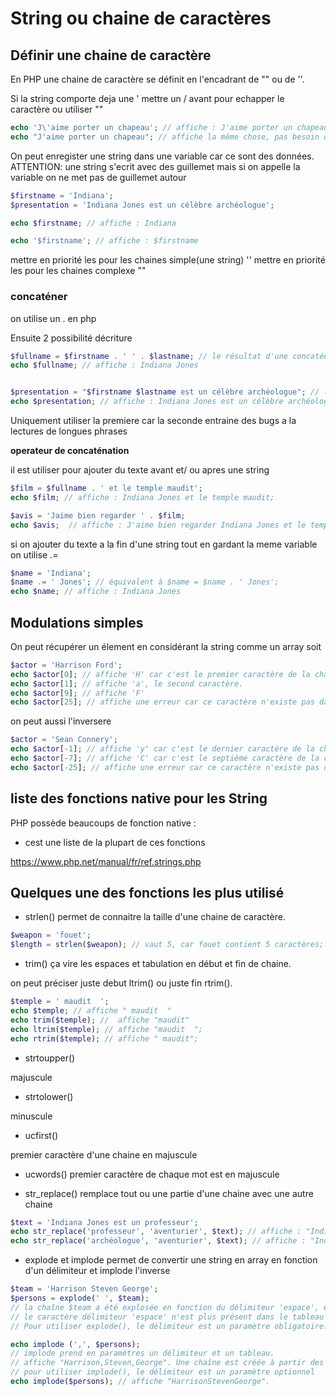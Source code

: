 # **String ou chaine de caractères**

## **Définir une chaine de caractère**

En PHP une chaine de caractère se définit en l'encadrant de "" ou de ''.

Si la string comporte deja une ' mettre un / avant pour echapper le caractère ou utiliser ""

```php
echo 'J\'aime porter un chapeau'; // affiche : J'aime porter un chapeau
echo "J'aime porter un chapeau"; // affiche la même chose, pas besoin d'échapper une simple quote dans des doubles quotes et vice versa
```

On peut enregister une string dans une variable car ce sont des données.
ATTENTION: une string s'ecrit avec des guillemet mais si on appelle la variable on ne met pas de guillemet autour

```php
$firstname = 'Indiana';
$presentation = 'Indiana Jones est un célèbre archéologue';

echo $firstname; // affiche : Indiana

echo '$firstname'; // affiche : $firstname
```

mettre en priorité les pour les chaines simple(une string) ''
mettre en priorité les pour les chaines complexe ""

### **concaténer**

on utilise un . en php

Ensuite 2 possibilité décriture

```php
$fullname = $firstname . ' ' . $lastname; // le résultat d'une concaténation peut aussi être enregistré dans une variable.
echo $fullname; // affiche : Indiana Jones


$presentation = "$firstname $lastname est un célèbre archéologue"; // les variables sont interprétées
echo $presentation; // affiche : Indiana Jones est un célèbre archéologue
```

Uniquement utiliser la premiere car la seconde entraine des bugs a la lectures de longues phrases

**operateur de concaténation**

il est utiliser pour ajouter du texte avant et/ ou apres une string

```php
$film = $fullname . ' et le temple maudit';
echo $film; // affiche : Indiana Jones et le temple maudit;

$avis = 'Jaime bien regarder ' . $film;
echo $avis;  // affiche : J'aime bien regarder Indiana Jones et le temple maudit;
```

si on ajouter du texte a la fin d'une string tout en gardant la meme variable on utilise .=

```php
$name = 'Indiana';
$name .= ' Jones'; // équivalent à $name = $name . ' Jones';
echo $name; // affiche : Indiana Jones
```

## **Modulations simples**

On peut récupérer un élement en considérant la string comme un array soit

```php
$actor = 'Harrison Ford';
echo $actor[0]; // affiche 'H' car c'est le premier caractère de la chaîne $actor;
echo $actor[1]; // affiche 'a', le second caractère.
echo $actor[9]; // affiche 'F'
echo $actor[25]; // affiche une erreur car ce caractère n'existe pas dans la chaîne !
```

on peut aussi l'inversere

```php
$actor = 'Sean Connery';
echo $actor[-1]; // affiche 'y' car c'est le dernier caractère de la chaîne
echo $actor[-7]; // affiche 'C' car c'est le septième caractère de la chaîne en partant de la fin
echo $actor[-25]; // affiche une erreur car ce caractère n'existe pas dans la chaîne !
```

## **liste des fonctions native pour les String**

PHP possède beaucoups de fonction native :

- cest une liste de la plupart de ces fonctions

https://www.php.net/manual/fr/ref.strings.php

## **Quelques une des fonctions les plus utilisé**

- strlen() permet de connaitre la taille d'une chaine de caractère.

```php
$weapon = 'fouet';
$length = strlen($weapon); // vaut 5, car fouet contient 5 caractères;
```

- trim() ça vire les espaces et tabulation en début et fin de chaine.

on peut préciser juste debut ltrim() ou juste fin rtrim().

```php
$temple = ' maudit  ';
echo $temple; // affiche " maudit  "
echo trim($temple); //  affiche "maudit"
echo ltrim($temple); // affiche "maudit  ";
echo rtrim($temple); // affiche " maudit";
```

- strtoupper()

majuscule

- strtolower()

minuscule

- ucfirst()

premier caractère d'une chaine en majuscule

- ucwords()
  premier caractère de chaque mot est en majuscule

- str_replace()
  remplace tout ou une partie d'une chaine avec une autre chaine

```php
$text = 'Indiana Jones est un professeur';
echo str_replace('professeur', 'aventurier', $text); // affiche : "Indiana Jones est un aventurier"
echo str_replace('archéologue', 'aventurier', $text); // affiche : "Indiana Jones est un professeur" car le terme "archéologue" n'est pas présent dans $text
```

- explode et implode
  permet de convertir une string en array en fonction d'un délimiteur et implode l'inverse

```php
$team = 'Harrison Steven George';
$persons = explode(' ', $team);
// la chaîne $team a été explosée en fonction du délimiteur 'espace', en un tableau contenant ['Harrison', 'Steven', 'George'].
// le caractère délimiteur 'espace' n'est plus présent dans le tableau obtenu.
// Pour utiliser explode(), le délimiteur est un paramètre obligatoire.

echo implode (',', $persons);
// implode prend en paramètres un délimiteur et un tableau.
// affiche "Harrison,Steven,George". Une chaîne est créée à partir des chaînes contenues dans le tableau, et le délimiteur (ici la virgule) est placé entre chaque élément du tableau.
// pour utiliser implode(), le délimiteur est un paramètre optionnel
echo implode($persons); // affiche "HarrisonStevenGeorge".
```
